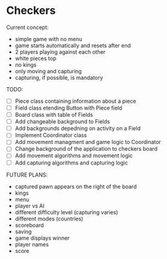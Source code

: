 # Checkers

Current concept:

  * simple game with no menu
  * game starts automatically and resets after end
  * 2 players playing against each other
  * white pieces top
  * no kings
  * only moving and capturing
  * capturing, if possible, is mandatory

TODO:

 - [ ] Piece class containing information about a piece
 - [ ] Field class etending Button with Piece field
 - [ ] Board class with table of Fields
 - [ ] Add changeable background to Fields
 - [ ] Add backgrounds depedning on activity on a Field
 - [ ] Implement Coordinator class
 - [ ] Add movement managment and game logic to Coordinator
 - [ ] Change background of the application to checkers board
 - [ ] Add movement algorithms and movement logic
 - [ ] Add capturing algorithms and capturing logic
 
 FUTURE PLANS:

 - captured pawn appears on the right of the board
 - kings
 - menu
 - player vs AI
 - different difficulty level (capturing varies)
 - different modes (countries)
 - scoreboard
 - saving
 - game displays winner
 - player names
 - score
